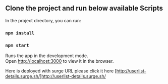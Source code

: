 ## Clone the project and run below available Scripts

In the project directory, you can run:

### `npm install`
### `npm start`

Runs the app in the development mode.<br />
Open [http://localhost:3000](http://localhost:3000) to view it in the browser.

Here is deployed with surge URL please click it here [http://userlist-details.surge.sh/]http://userlist-details.surge.sh/
